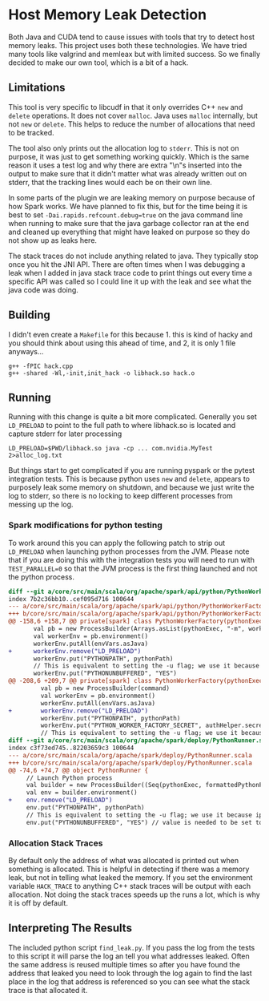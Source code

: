 # Host Memory Leak Detection

Both Java and CUDA tend to cause issues with tools that try to detect host memory leaks. This project uses
both these technologies. We have tried many tools like valgrind and memleax but with limited success. So
we finally decided to make our own tool, which is a bit of a hack.

## Limitations

This tool is very specific to libcudf in that it only overrides C++ `new` and `delete` operations. It does
not cover `malloc`. Java uses `malloc` internally, but not `new` or `delete`. This helps to reduce the
number of allocations that need to be tracked.

The tool also only prints out the allocation log to `stderr`. This is not on purpose, it was just to
get something working quickly. Which is the same reason it uses a test log and why there are extra
"\n"s inserted into the output to make sure that it didn't matter what was already written out on
stderr, that the tracking lines would each be on their own line.

In some parts of the plugin we are leaking memory on purpose because of how Spark works. We have planned to
fix this, but for the time being it is best to set `-Dai.rapids.refcount.debug=true` on the java command
line when running to make sure that the java garbage collector ran at the end and cleaned up everything
that might have leaked on purpose so they do not show up as leaks here.

The stack traces do not include anything related to java. They typically stop once you hit the JNI API.
There are often times when I was debugging a leak when I added in java stack trace code to print
things out every time a specific API was called so I could line it up with the leak and see what the
java code was doing.

## Building

I didn't even create a `Makefile` for this because 1. this is kind of hacky and you should think about
using this ahead of time, and 2, it is only 1 file anyways...

```
g++ -fPIC hack.cpp
g++ -shared -Wl,-init,init_hack -o libhack.so hack.o
```

## Running

Running with this change is quite a bit more complicated. Generally you set `LD_PRELOAD` to point to the full
path to where libhack.so is located and capture stderr for later processing

```
LD_PRELOAD=$PWD/libhack.so java -cp ... com.nvidia.MyTest 2>alloc_log.txt
```

But things start to get complicated if you are running pyspark or the pytest integration tests. This is because
python uses `new` and `delete`, appears to purposely leak some memory on shutdown, and because we just write
the log to stderr, so there is no locking to keep different processes from messing up the log.

### Spark modifications for python testing

To work around this you can apply the following patch to strip out `LD_PRELOAD` when launching python processes
from the JVM. Please note that if you are doing this with the integration tests you will need to run with
`TEST_PARALLEL=0` so that the JVM process is the first thing launched and not the python process.

```diff
diff --git a/core/src/main/scala/org/apache/spark/api/python/PythonWorkerFactory.scala b/core/src/main/scala/org/apache/spark/api/python/PythonWorkerFactory.scala
index 7b2c36bb10..cef095d716 100644
--- a/core/src/main/scala/org/apache/spark/api/python/PythonWorkerFactory.scala
+++ b/core/src/main/scala/org/apache/spark/api/python/PythonWorkerFactory.scala
@@ -158,6 +158,7 @@ private[spark] class PythonWorkerFactory(pythonExec: String, envVars: Map[String
       val pb = new ProcessBuilder(Arrays.asList(pythonExec, "-m", workerModule))
       val workerEnv = pb.environment()
       workerEnv.putAll(envVars.asJava)
+      workerEnv.remove("LD_PRELOAD")
       workerEnv.put("PYTHONPATH", pythonPath)
       // This is equivalent to setting the -u flag; we use it because ipython doesn't support -u:
       workerEnv.put("PYTHONUNBUFFERED", "YES")
@@ -208,6 +209,7 @@ private[spark] class PythonWorkerFactory(pythonExec: String, envVars: Map[String
         val pb = new ProcessBuilder(command)
         val workerEnv = pb.environment()
         workerEnv.putAll(envVars.asJava)
+        workerEnv.remove("LD_PRELOAD")
         workerEnv.put("PYTHONPATH", pythonPath)
         workerEnv.put("PYTHON_WORKER_FACTORY_SECRET", authHelper.secret)
         // This is equivalent to setting the -u flag; we use it because ipython doesn't support -u:
diff --git a/core/src/main/scala/org/apache/spark/deploy/PythonRunner.scala b/core/src/main/scala/org/apache/spark/deploy/PythonRunner.scala
index c3f73ed745..82203659c3 100644
--- a/core/src/main/scala/org/apache/spark/deploy/PythonRunner.scala
+++ b/core/src/main/scala/org/apache/spark/deploy/PythonRunner.scala
@@ -74,6 +74,7 @@ object PythonRunner {
     // Launch Python process
     val builder = new ProcessBuilder((Seq(pythonExec, formattedPythonFile) ++ otherArgs).asJava)
     val env = builder.environment()
+    env.remove("LD_PRELOAD")
     env.put("PYTHONPATH", pythonPath)
     // This is equivalent to setting the -u flag; we use it because ipython doesn't support -u:
     env.put("PYTHONUNBUFFERED", "YES") // value is needed to be set to a non-empty string
```

### Allocation Stack Traces

By default only the address of what was allocated is printed out when something is allocated. This is
helpful in detecting if there was a memory leak, but not in telling what leaked the memory. If you set
the environment variable `HACK_TRACE` to anything C++ stack traces will be output with each allocation.
Not doing the stack traces speeds up the runs a lot, which is why it is off by default.

## Interpreting The Results

The included python script `find_leak.py`. If you pass the log from the tests to this script it will parse
the log an tell you what addresses leaked. Often the same address is reused multiple times so after you
have found the address that leaked you need to look through the log again to find the last place in the log
that address is referenced so you can see what the stack trace is that allocated it.
